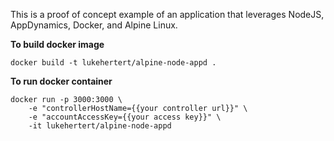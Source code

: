 This is a proof of concept example of an application that leverages NodeJS, AppDynamics, Docker, and Alpine Linux.

**To build docker image**

```
docker build -t lukehertert/alpine-node-appd .
```

**To run docker container**
```
docker run -p 3000:3000 \
    -e "controllerHostName={{your controller url}}" \
    -e "accountAccessKey={{your access key}}" \
    -it lukehertert/alpine-node-appd
```